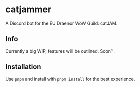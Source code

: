 # catjammer

A Discord bot for the EU Draenor WoW Guild: catJAM.

## Info

Currently a big WIP, features will be outlined. Soon™.

## Installation

Use `pnpm` and install with `pnpm install` for the best experience.
